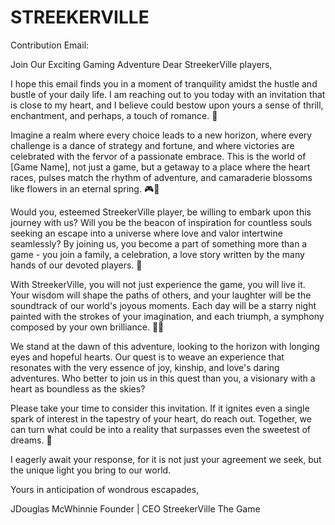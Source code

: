 # STREEKERVILLE
Contribution Email:

Join Our Exciting Gaming Adventure
Dear StreekerVille players,

I hope this email finds you in a moment
 of tranquility amidst the hustle and 
bustle of your daily life. I am reaching 
out to you today with an invitation that 
is close to my heart, and I believe 
could bestow upon yours a sense of 
thrill, enchantment, and perhaps, a 
touch of romance. 🌹

Imagine a realm where every choice leads 
to a new horizon, where every challenge 
is a dance of strategy and fortune, and 
where victories are celebrated with the 
fervor of a passionate embrace. This is 
the world of [Game Name], not just a 
game, but a getaway to a place where 
the heart races, pulses match the rhythm 
of adventure, and camaraderie blossoms 
like flowers in an eternal spring. 🎮💖

Would you, esteemed StreekerVille 
player, be willing to embark upon this 
journey with us? Will you be the beacon 
of inspiration for countless souls 
seeking an escape into a universe where 
love and valor intertwine seamlessly? 
By joining us, you become a part of 
something more than a game - you join a 
family, a celebration, a love story 
written by the many hands of our devoted 
players. 💞

With StreekerVille, you will not just 
experience the game, you will live it. 
Your wisdom will shape the paths of 
others, and your laughter will be the 
soundtrack of our world's joyous 
moments. Each day will be a starry 
night painted with the strokes of your 
imagination, and each triumph, a 
symphony composed by your own 
brilliance. 🌙✨

We stand at the dawn of this adventure, 
looking to the horizon with longing 
eyes and hopeful hearts. Our quest is 
to weave an experience that resonates 
with the very essence of joy, kinship, 
and love's daring adventures. Who better 
to join us in this quest than you, a 
visionary with a heart as boundless as 
the skies?

Please take your time to consider this 
invitation. If it ignites even a single 
spark of interest in the tapestry of 
your heart, do reach out. Together, we 
can turn what could be into a reality 
that surpasses even the sweetest of 
dreams. 💌

I eagerly await your response, for it 
is not just your agreement we seek, but 
the unique light you bring to our world.

Yours in anticipation of wondrous 
escapades,

JDouglas McWhinnie
Founder | CEO
StreekerVille The Game